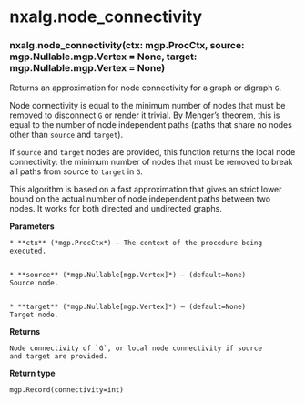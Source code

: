 # nxalg.node_connectivity


### nxalg.node_connectivity(ctx: mgp.ProcCtx, source: mgp.Nullable.mgp.Vertex = None, target: mgp.Nullable.mgp.Vertex = None)
Returns an approximation for node connectivity for a graph or digraph `G`.

Node connectivity is equal to the minimum number of nodes that
must be removed to disconnect `G` or render it trivial. By Menger’s theorem,
this is equal to the number of node independent paths (paths that
share no nodes other than `source` and `target`).

If `source` and `target` nodes are provided, this function returns the
local node connectivity: the minimum number of nodes that must be
removed to break all paths from source to `target` in `G`.

This algorithm is based on a fast approximation that gives an strict lower
bound on the actual number of node independent paths between two nodes.
It works for both directed and undirected graphs.


**Parameters**

    
    * **ctx** (*mgp.ProcCtx*) – The context of the procedure being executed.


    * **source** (*mgp.Nullable[mgp.Vertex]*) – (default=None)
    Source node.


    * **target** (*mgp.Nullable[mgp.Vertex]*) – (default=None)
    Target node.



**Returns**

    Node connectivity of `G`, or local node connectivity if source
    and target are provided.



**Return type**

    mgp.Record(connectivity=int)
